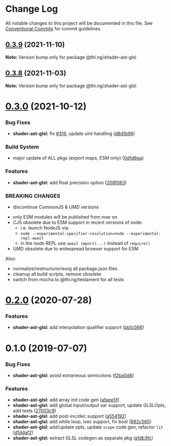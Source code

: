 # Change Log

All notable changes to this project will be documented in this file.
See [Conventional Commits](https://conventionalcommits.org) for commit guidelines.

## [0.3.9](https://github.com/thi-ng/umbrella/compare/@thi.ng/shader-ast-glsl@0.3.8...@thi.ng/shader-ast-glsl@0.3.9) (2021-11-10)

**Note:** Version bump only for package @thi.ng/shader-ast-glsl





## [0.3.8](https://github.com/thi-ng/umbrella/compare/@thi.ng/shader-ast-glsl@0.3.7...@thi.ng/shader-ast-glsl@0.3.8) (2021-11-03)

**Note:** Version bump only for package @thi.ng/shader-ast-glsl





# [0.3.0](https://github.com/thi-ng/umbrella/compare/@thi.ng/shader-ast-glsl@0.2.48...@thi.ng/shader-ast-glsl@0.3.0) (2021-10-12)


### Bug Fixes

* **shader-ast-glsl:** fix [#319](https://github.com/thi-ng/umbrella/issues/319), update uint handling ([d8d1b96](https://github.com/thi-ng/umbrella/commit/d8d1b965d18a52dfde8171b4de7b1eade91d17cc))


### Build System

* major update of ALL pkgs (export maps, ESM only) ([0d1d6ea](https://github.com/thi-ng/umbrella/commit/0d1d6ea9fab2a645d6c5f2bf2591459b939c09b6))


### Features

* **shader-ast-glsl:** add float precision option ([208f083](https://github.com/thi-ng/umbrella/commit/208f0832d11925060e8ee5ffbf07e7f423a74d7f))


### BREAKING CHANGES

* discontinue CommonJS & UMD versions

- only ESM modules will be published from now on
- CJS obsolete due to ESM support in recent versions of node:
  - i.e. launch NodeJS via:
  - `node --experimental-specifier-resolution=node --experimental-repl-await`
  - in the node REPL use `await import(...)` instead of `require()`
- UMD obsolete due to widespread browser support for ESM

Also:
- normalize/restructure/reorg all package.json files
- cleanup all build scripts, remove obsolete
- switch from mocha to @thi.ng/testament for all tests






#  [0.2.0](https://github.com/thi-ng/umbrella/compare/@thi.ng/shader-ast-glsl@0.1.39...@thi.ng/shader-ast-glsl@0.2.0) (2020-07-28)

###  Features

- **shader-ast-glsl:** add interpolation qualifier support ([bb1c566](https://github.com/thi-ng/umbrella/commit/bb1c56621701bd66cc56062cd258a63c64c029d2))

#  0.1.0 (2019-07-07)

###  Bug Fixes

- **shader-ast-glsl:** avoid extraneous semicolons ([f2ba0d6](https://github.com/thi-ng/umbrella/commit/f2ba0d6))

###  Features

- **shader-ast-glsl:** add array init code gen ([afaee5f](https://github.com/thi-ng/umbrella/commit/afaee5f))
- **shader-ast-glsl:** add global input/output var support, update GLSLOpts, add tests ([27003c9](https://github.com/thi-ng/umbrella/commit/27003c9))
- **shader-ast-glsl:** add post-inc/dec support ([a554192](https://github.com/thi-ng/umbrella/commit/a554192))
- **shader-ast-glsl:** add while loop, ivec support, fix bool ([882c560](https://github.com/thi-ng/umbrella/commit/882c560))
- **shader-ast-glsl:** add/update opts, update `scope` code gen, refactor `lit` ([d1ddaf2](https://github.com/thi-ng/umbrella/commit/d1ddaf2))
- **shader-ast-glsl:** extract GLSL codegen as separate pkg ([a1db3fc](https://github.com/thi-ng/umbrella/commit/a1db3fc))
